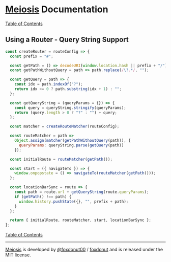 # [Meiosis](https://meiosis.js.org) Documentation

[Table of Contents](toc.html)

## Using a Router - Query String Support

```javascript
const createRouter = routeConfig => {
  const prefix = "#";

  const getPath = () => decodeURI(window.location.hash || prefix + "/").substring(prefix.length);
  const getPathWithoutQuery = path => path.replace(/\?.*/, "");

  const getQuery = path => {
    const idx = path.indexOf("?");
    return idx >= 0 ? path.substring(idx + 1) : "";
  };

  const getQueryString = (queryParams = {}) => {
    const query = queryString.stringify(queryParams);
    return (query.length > 0 ? "?" : "") + query;
  };

  const matcher = createRouteMatcher(routeConfig);

  const routeMatcher = path =>
    Object.assign(matcher(getPathWithoutQuery(path)), {
      queryParams: queryString.parse(getQuery(path))
    });

  const initialRoute = routeMatcher(getPath());

  const start = ({ navigateTo }) => {
    window.onpopstate = () => navigateTo(routeMatcher(getPath()));
  };

  const locationBarSync = route => {
    const path = route.url + getQueryString(route.queryParams);
    if (getPath() !== path) {
      window.history.pushState({}, "", prefix + path);
    }
  };

  return { initialRoute, routeMatcher, start, locationBarSync };
};
```

[Table of Contents](toc.html)

-----

[Meiosis](https://meiosis.js.org) is developed by [@foxdonut00](http://twitter.com/foxdonut00) / [foxdonut](https://github.com/foxdonut) and is released under the MIT license.
